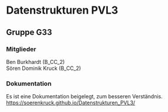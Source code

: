 # Datenstrukturen PVL3
## Gruppe G33
### Mitglieder
Ben Burkhardt (B_CC_2)<br>
Sören Dominik Kruck (B_CC_2)

### Dokumentation
Es ist eine Dokumentation beigelegt, zum besseren Verständnis.
https://soerenkruck.github.io/Datenstrukturen_PVL3/
